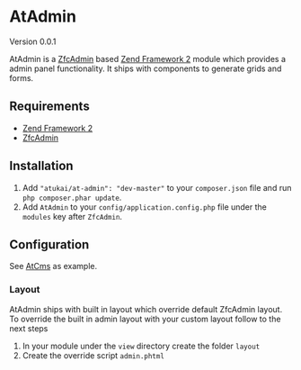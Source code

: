 # AtAdmin

Version 0.0.1

AtAdmin is a [ZfcAdmin](https://github.com/ZF-Commons/ZfcAdmin) based [Zend Framework 2](http://framework.zend.com) module 
which provides a admin panel functionality. It ships with components to generate grids and forms.

## Requirements

* [Zend Framework 2](https://github.com/zendframework/zf2)
* [ZfcAdmin](https://github.com/ZF-Commons/ZfcAdmin)


## Installation

 1. Add `"atukai/at-admin": "dev-master"` to your `composer.json` file and run `php composer.phar update`.
 2. Add `AtAdmin` to your `config/application.config.php` file under the `modules` key after `ZfcAdmin`.

## Configuration

See [AtCms](https://github.com/atukai/AtCms) as example.

### Layout
AtAdmin ships with built in layout which override default ZfcAdmin layout.
To override the built in admin layout with your custom layout follow to the next steps

1. In your module under the `view` directory create the folder `layout`
2. Create the override script `admin.phtml`